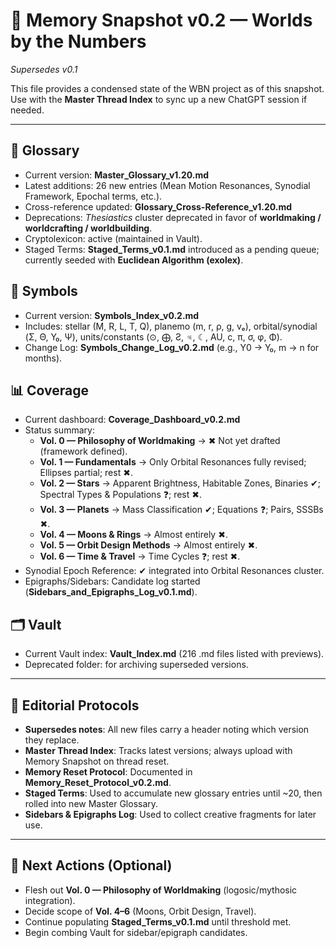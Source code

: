 # 🧠 Memory Snapshot v0.2 — Worlds by the Numbers
*Supersedes v0.1*

This file provides a condensed state of the WBN project as of this snapshot.  
Use with the **Master Thread Index** to sync up a new ChatGPT session if needed.  

---

## 📖 Glossary
- Current version: **Master_Glossary_v1.20.md**  
- Latest additions: 26 new entries (Mean Motion Resonances, Synodial Framework, Epochal terms, etc.).  
- Cross-reference updated: **Glossary_Cross-Reference_v1.20.md**  
- Deprecations: *Thesiastics* cluster deprecated in favor of **worldmaking / worldcrafting / worldbuilding**.  
- Cryptolexicon: active (maintained in Vault).  
- Staged Terms: **Staged_Terms_v0.1.md** introduced as a pending queue; currently seeded with **Euclidean Algorithm (exolex)**.  

## 🔣 Symbols
- Current version: **Symbols_Index_v0.2.md**  
- Includes: stellar (M, R, L, T, Q), planemo (m, r, ρ, g, vₑ), orbital/synodial (Σ, Θ, Y₀, Ψ), units/constants (⊙, ⨁, Ƨ, ♃, ☾, AU, c, π, σ, φ, Φ).  
- Change Log: **Symbols_Change_Log_v0.2.md** (e.g., Y0 → Y₀, m → n for months).  

## 📊 Coverage
- Current dashboard: **Coverage_Dashboard_v0.2.md**  
- Status summary:  
  - **Vol. 0 — Philosophy of Worldmaking** → ✖ Not yet drafted (framework defined).  
  - **Vol. 1 — Fundamentals** → Only Orbital Resonances fully revised; Ellipses partial; rest ✖.  
  - **Vol. 2 — Stars** → Apparent Brightness, Habitable Zones, Binaries ✔; Spectral Types & Populations ❓; rest ✖.  
  - **Vol. 3 — Planets** → Mass Classification ✔; Equations ❓; Pairs, SSSBs ✖.  
  - **Vol. 4 — Moons & Rings** → Almost entirely ✖.  
  - **Vol. 5 — Orbit Design Methods** → Almost entirely ✖.  
  - **Vol. 6 — Time & Travel** → Time Cycles ❓; rest ✖.  
- Synodial Epoch Reference: ✔ integrated into Orbital Resonances cluster.  
- Epigraphs/Sidebars: Candidate log started (**Sidebars_and_Epigraphs_Log_v0.1.md**).  

## 🗂 Vault
- Current Vault index: **Vault_Index.md** (216 .md files listed with previews).  
- Deprecated folder: for archiving superseded versions.  

---

## 📌 Editorial Protocols
- **Supersedes notes**: All new files carry a header noting which version they replace.  
- **Master Thread Index**: Tracks latest versions; always upload with Memory Snapshot on thread reset.  
- **Memory Reset Protocol**: Documented in **Memory_Reset_Protocol_v0.2.md**.  
- **Staged Terms**: Used to accumulate new glossary entries until ~20, then rolled into new Master Glossary.  
- **Sidebars & Epigraphs Log**: Used to collect creative fragments for later use.  

---

## 🚀 Next Actions (Optional)
- Flesh out **Vol. 0 — Philosophy of Worldmaking** (logosic/mythosic integration).  
- Decide scope of **Vol. 4–6** (Moons, Orbit Design, Travel).  
- Continue populating **Staged_Terms_v0.1.md** until threshold met.  
- Begin combing Vault for sidebar/epigraph candidates.  
